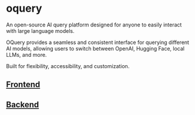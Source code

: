# oquery

An open-source AI query platform designed for anyone to easily interact with large language models.

OQuery provides a seamless and consistent interface for querying different AI models, allowing users to switch between
OpenAI, Hugging Face, local LLMs, and more.

Built for flexibility, accessibility, and customization.

## [Frontend](frontend/README.md)

## [Backend](backend/README.md)